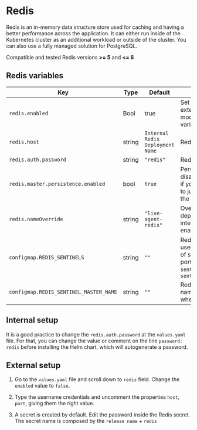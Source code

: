 # Redis

Redis is an in-memory data structure store used for caching and having a better performance across the application. It can either run inside of the Kubernetes cluster as an additional workload or outside of the cluster. You can also use a fully managed solution for PostgreSQL.

Compatible and tested Redis versions **>= 5** and **<= 6**

## Redis variables

| Key | Type | Default | Description |
|-----|------|---------|-------------|
| `redis.enabled`       | Bool | true | Set to `false` if using external redis and modify the below variables. |
| `redis.host`      | string | `Internal Redis Deployment Name` | Redis host name                                                            | `"cognigy-live-agent-redis-master"`                         |
| `redis.auth.password` | string | `"redis"` | Redis password |
| `redis.master.persistence.enabled` | bool | `true` | Persistence can be disabled completely, if you want your data to just exist as long as the server is running. |
| `redis.nameOverride` | string | `"live-agent-redis"` | Override the deployment name if internal Redis is enabled |
| `configmap.REDIS_SENTINELS` | string | `""` | Redis Sentinel can be used by passing list of sentinel host and ports. For example, `sentinel_host1:port1`, `sentinel_host2:port2` |
| `configmap.REDIS_SENTINEL_MASTER_NAME` | string | `""` | Redis sentinel master name is required when using sentinel. |

## Internal setup

It is a good practice to change the `redis.auth.password` at the `values.yaml` file. For that, you can change the value or comment on the line `password: redis` before installing the Helm chart, which will autogenerate a password. 

## External setup

1. Go to the `values.yaml` file and scroll down to `redis` field. Change the `enabled` value to `false`.

2. Type the username credentials and uncomment the properties `host`, `port`, giving them the right value.

3. A secret is created by default. Edit the password inside the Redis secret. The secret name is composed by the `release name` + `redis`